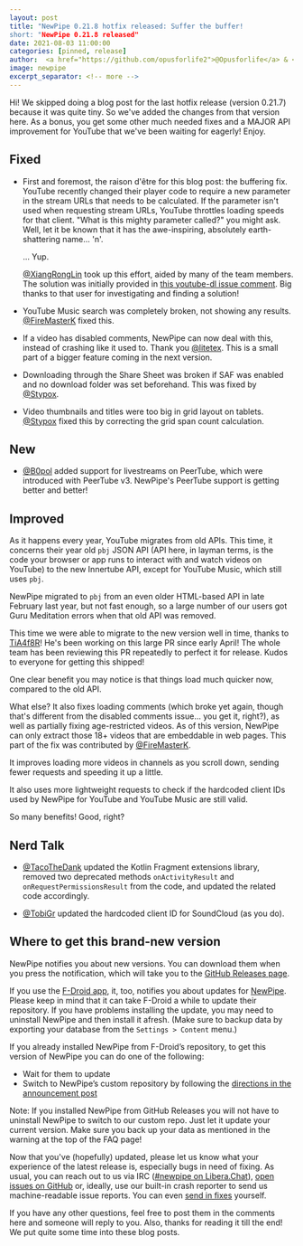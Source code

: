 ```yaml
---
layout: post
title: "NewPipe 0.21.8 hotfix released: Suffer the buffer!
short: "NewPipe 0.21.8 released"
date: 2021-08-03 11:00:00 
categories: [pinned, release]
author:  <a href="https://github.com/opusforlife2">@Opusforlife</a> & <a href="https://github.com/poolitzer">@Poolitzer</a>
image: newpipe
excerpt_separator: <!-- more -->
---
```


Hi! We skipped doing a blog post for the last hotfix release (version 0.21.7) because it was quite tiny. So we've added the changes from that version here. As a bonus, you get some other much needed fixes and a MAJOR API improvement for YouTube that we've been waiting for eagerly! Enjoy.

<!-- more -->

## Fixed

- First and foremost, the raison d'être for this blog post: the buffering fix. YouTube recently changed their player code to require a new parameter in the stream URLs that needs to be calculated. If the parameter isn't used when requesting stream URLs, YouTube throttles loading speeds for that client. "What is this mighty parameter called?" you might ask. Well, let it be known that it has the awe-inspiring, absolutely earth-shattering name... 'n'.

    ... Yup.

    [@XiangRongLin](https://github.com/XiangRongLin) took up this effort, aided by many of the team members. The solution was initially provided in [this youtube-dl issue comment](https://github.com/ytdl-org/youtube-dl/issues/29326#issuecomment-865985377). Big thanks to that user for investigating and finding a solution!

- YouTube Music search was completely broken, not showing any results. [@FireMasterK](https://github.com/FireMasterK) fixed this. 

- If a video has disabled comments, NewPipe can now deal with this, instead of crashing like it used to. Thank you [@litetex](https://github.com/litetex). This is a small part of a bigger feature coming in the next version.

- Downloading through the Share Sheet was broken if SAF was enabled and no download folder was set beforehand. This was fixed by [@Stypox](https://github.com/Stypox).

- Video thumbnails and titles were too big in grid layout on tablets. [@Stypox](https://github.com/Stypox) fixed this by correcting the grid span count calculation.

## New

- [@B0pol](https://github.com/B0pol) added support for livestreams on PeerTube, which were introduced with PeerTube v3. NewPipe's PeerTube support is getting better and better!

## Improved

As it happens every year, YouTube migrates from old APIs. This time, it concerns their year old `pbj` JSON API (API here, in layman terms, is the code your browser or app runs to interact with and watch videos on YouTube) to the new Innertube API, except for YouTube Music, which still uses `pbj`.

NewPipe migrated to `pbj` from an even older HTML-based API in late February last year, but not fast enough, so a large number of our users got Guru Meditation errors when that old API was removed.

This time we were able to migrate to the new version well in time, thanks to [TiA4f8R](https://github.com/TiA4f8R)! He's been working on this large PR since early April! The whole team has been reviewing this PR repeatedly to perfect it for release. Kudos to everyone for getting this shipped!

One clear benefit you may notice is that things load much quicker now, compared to the old API.

What else? It also fixes loading comments (which broke yet again, though that's different from the disabled comments issue... you get it, right?), as well as partially fixing age-restricted videos. As of this version, NewPipe can only extract those 18+ videos that are embeddable in web pages. This part of the fix was contributed by [@FireMasterK](https://github.com/FireMasterK).

It improves loading more videos in channels as you scroll down, sending fewer requests and speeding it up a little.

It also uses more lightweight requests to check if the hardcoded client IDs used by NewPipe for YouTube and YouTube Music are still valid.

So many benefits! Good, right?

## Nerd Talk

- [@TacoTheDank](https://github.com/TacoTheDank) updated the Kotlin Fragment extensions library, removed two deprecated methods `onActivityResult` and `onRequestPermissionsResult` from the code, and updated the related code accordingly.

- [@TobiGr](https://github.com/TobiGr) updated the hardcoded client ID for SoundCloud (as you do).

## Where to get this brand-new version

NewPipe notifies you about new versions. You can download them when you press the notification, which will take you to the [GitHub Releases page](https://github.com/TeamNewPipe/NewPipe/releases).

If you use the [F-Droid app](https://f-droid.org/), it, too, notifies you about updates for [NewPipe](https://f-droid.org/packages/org.schabi.newpipe/).
Please keep in mind that it can take F-Droid a while to update their repository. If you have problems installing the update, you may need to uninstall NewPipe and then install it afresh. (Make sure to backup data by exporting your database from the `Settings > Content` menu.)

If you already installed NewPipe from F-Droid’s repository, to get this version of NewPipe you can do one of the following:

* Wait for them to update
* Switch to NewPipe’s custom repository by following the [directions in the announcement post](https://newpipe.net/blog/announcement/f-droid/pinned/f-droid-repo/)

Note: If you installed NewPipe from GitHub Releases you will not have to uninstall NewPipe to switch to our custom repo. Just let it update your current version.
Make sure you back up your data as mentioned in the warning at the top of the FAQ page!

Now that you've (hopefully) updated, please let us know what your experience of the latest release is, especially bugs in need of fixing. As usual, you can reach out to us via IRC ([#newpipe on Libera.Chat](https://web.libera.chat/#newpipe)), [open issues on GitHub](https://github.com/TeamNewPipe/NewPipe/issues/new) or, ideally, use our built-in crash reporter to send us machine-readable issue reports. You can even [send in fixes](https://github.com/TeamNewPipe/NewPipe/blob/dev/.github/CONTRIBUTING.md#bug-fixing) yourself.

If you have any other questions, feel free to post them in the comments here and someone will reply to you.  Also, thanks for reading it till the end! We put quite some time into these blog posts.
